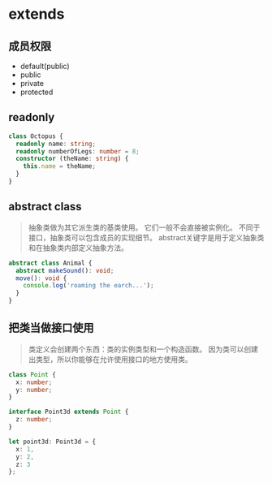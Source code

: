 # extends

## 成员权限
- default(public)
- public
- private
- protected


## readonly
```ts
class Octopus {
  readonly name: string;
  readonly numberOfLegs: number = 8;
  constructor (theName: string) {
    this.name = theName;
  }
}
```

## abstract class
> 抽象类做为其它派生类的基类使用。 它们一般不会直接被实例化。 
> 不同于接口，抽象类可以包含成员的实现细节。 
> abstract关键字是用于定义抽象类和在抽象类内部定义抽象方法。

```ts
abstract class Animal {
  abstract makeSound(): void;
  move(): void {
    console.log('roaming the earch...');
  }
}
```

## 把类当做接口使用
> 类定义会创建两个东西：类的实例类型和一个构造函数。 因为类可以创建出类型，所以你能够在允许使用接口的地方使用类。

```ts
class Point {
  x: number;
  y: number;
}

interface Point3d extends Point {
  z: number;
}

let point3d: Point3d = {
  x: 1, 
  y: 2, 
  z: 3
};
```
